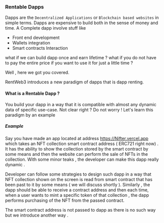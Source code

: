### Rentable Dapps

Dapps are the `Decentralized Applications` or `Blockchain based websites` in simple terms.
Dapps are expensive to build both in the  sense of money and time. A Complete dapp involve stuff like 

  - Front end development
  - Wallets integration
  - Smart contracts Interaction

what if we can build dapp once and earn lifetime ?
what if you do not have to pay the entire price if you want to use it for just a little time ?

Well , here we got you covered.

RentWeb3 introduces a new paradigm of dapps that is dapp renting.

#### What is a Rentable Dapp ?

You build your dapp in a way that it is compatible with almost any dynamic data of specific use-case.
Not clear right ? Do not worry ! Let's learn this paradigm by an example

##### Example
  
  Say you have made an app located at address https://Nifter.vercel.app which takes an NFT collection smart contract address ( ERC721 right now) .
  It has the ability to show the collection stored by the smart contract by some means and then the website can perform
  the sale of NFTs in the collection. With some minor teaks , the developer can make this dapp really dynamic .
  
  Developer can follow some strategies to design such dapp in a way that NFT collection shown on the screen
  is read from smart contract that has been past to it by some means ( we will discuss shortly ).
  Similarly , the dapp should be able to receive a contract address and then each time,
  when a user wants to mint a specific token of that collection , the dapp performs purchasing 
  of the NFT from the passed contract.
  
  The smart contract address is not passed to dapp as there is no such way but
  we introduce another way .
